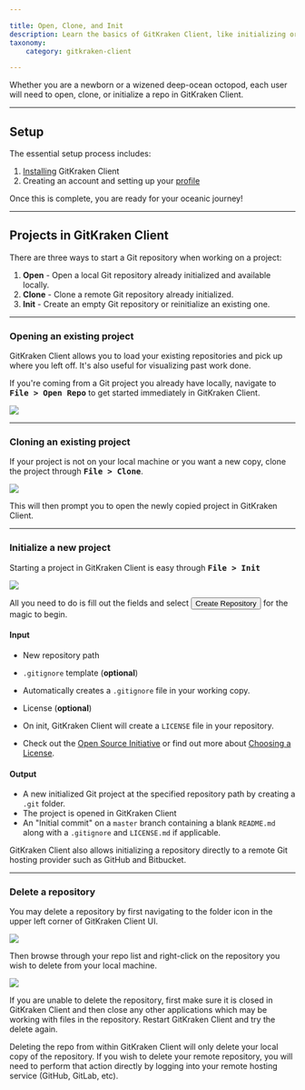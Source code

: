 ```yaml
---

title: Open, Clone, and Init
description: Learn the basics of GitKraken Client, like initializing or cloning projects!
taxonomy:
    category: gitkraken-client

---
```


Whether you are a newborn or a wizened deep-ocean octopod, each user will need to open, clone, or initialize a repo in GitKraken Client.

***
## Setup
The essential setup process includes:

1. [Installing](/how-to-install) GitKraken Client
2. Creating an account and setting up your [profile](/start-here/profiles)

Once this is complete, you are ready for your oceanic journey!

***
## Projects in GitKraken Client
There are three ways to start a Git repository when working on a project:

1. **Open** - Open a local Git repository already initialized and available locally.
2. **Clone** - Clone a remote Git repository already initialized.
3. **Init** - Create an empty Git repository or reinitialize an existing one.

***

### Opening an existing project
GitKraken Client allows you to load your existing repositories and pick up where you left off. It's also useful for visualizing past work done.  

If you're coming from a Git project you already have locally, navigate to <kbd><strong>File > Open Repo</strong></kbd> to get started immediately in GitKraken Client.

<img src='/wp-content/uploads/project.png' srcset='/wp-content/uploads/project@2x.png 2x' class='img-bordered img-responsive center'>

***
### Cloning an existing project
If your project is not on your local machine or you want a new copy, clone the project through <kbd><strong>File > Clone</strong></kbd>.

<img src='/wp-content/uploads/clone-url.png' srcset='/wp-content/uploads/clone-url@2x.png 2x' class='img-bordered img-responsive center'>

This will then prompt you to open the newly copied project in GitKraken Client.

***
### Initialize a new project
Starting a project in GitKraken Client is easy through <kbd><strong>File > Init</strong></kbd>

<img src='/wp-content/uploads/init.png' srcset='/wp-content/uploads/init@2x.png 2x' class='img-bordered img-responsive center'>

All you need to do is fill out the fields and select <button class='button button--success button--ui button--nolink'>Create Repository</span></button> for the magic to begin.

#### Input
* New repository path
* `.gitignore` template (**optional**)
 * Automatically creates a `.gitignore` file in your working copy.

* License (**optional**)
 * On init, GitKraken Client will create a `LICENSE` file in your repository.
 * Check out the [Open Source Initiative](https://opensource.org/licenses) or find out more about [Choosing a License](http://choosealicense.com/).

#### Output
* A new initialized Git project at the specified repository path by creating a `.git` folder.
* The project is opened in GitKraken Client
* An "Initial commit" on a `master` branch containing a blank `README.md` along with a `.gitignore` and `LICENSE.md` if applicable.

 <div class='callout callout--success'>
     <p>GitKraken Client also allows initializing a repository directly to a remote Git hosting provider such as GitHub and Bitbucket.</p>
 </div>


***

### Delete a repository

You may delete a repository by first navigating to the folder icon in the upper left corner of GitKraken Client UI.

<img src='/wp-content/uploads/click-folder.png' srcset='/wp-content/uploads/click-folder@2x.png 2x' class='img-bordered img-responsive center'>

Then browse through your repo list and right-click on the repository you wish to delete from your local machine. 

<img src='/wp-content/uploads/delete-repo.png' srcset='/wp-content/uploads/delete-repo@2x.png 2x' class='img-bordered img-responsive center'>

If you are unable to delete the repository, first make sure it is closed in GitKraken Client and then close any other applications which may be working with files in the repository. Restart GitKraken Client and try the delete again.

Deleting the repo from within GitKraken Client will only delete your local copy of the repository. If you wish to delete your remote repository, you will need to perform that action directly by logging into your remote hosting service (GitHub, GitLab, etc).

